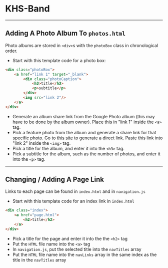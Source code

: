 # KHS-Band

---
## Adding A Photo Album To `photos.html`

Photo albums are stored in `<div>`s with the `photoBox` class in chronological order.

* Start with this template code for a photo box:
```html
<div class="photoBox">
    <a href="link 1" target="_blank">
        <div class="photoCaption">
            <h3>title</h3>
            <p>subtitle</p>
        </div>
        <img src="link 2"/>
    </a>
</div>
```
* Generate an album share link from the Google Photo album (this may have to be done by the album owner). Place this in "link 1" inside the `<a>` tag.
* Pick a feature photo from the album and generate a share link for that specific photo. Go to [this site](https://ctrlq.org/google/photos/) to generate a direct link. Paste this link into "link 2" inside the `<img>` tag.
* Pick a title for the album, and enter it into the `<h3>` tag.
* Pick a subtitle for the album, such as the number of photos, and enter it into the `<p>` tag.

---
## Changing / Adding A Page Link

Links to each page can be found in `index.html` and in `navigation.js` 

* Start with this template code for an index link in `index.html`
```html
<div class="index">
    <a href="page.html">
        <h2>title</h2>
    </a>
</div>
```
* Pick a title for the page and enter it into the the `<h2>` tag
* Put the `HTML` file name into the `<a>` tag
* In `navigation.js`, put the selected title into the `navTitles` array
* Put the `HTML` file name into the `navLinks` array in the same index as the title in the `navTitles` array
